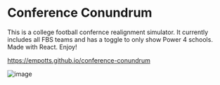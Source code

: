 # Conference Conundrum 

This is a college football confernce realignment simulator.
It currently includes all FBS teams and has a toggle to only show Power 4 schools. 
Made with React.
Enjoy!

https://empotts.github.io/conference-conundrum

![image](https://github.com/user-attachments/assets/69f57bb7-63ec-4ca5-8c83-3b52620dcc2f)

